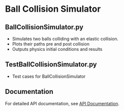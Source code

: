 # Ball Collision Simulator

## BallCollisionSimulator.py
* Simulates two balls colliding with an elastic collision.
* Plots their paths pre and post collision
* Outputs physics initial conditions and results

## TestBallCollisionSimulator.py
* Test cases for BallCollisionSimulator

## Documentation
For detailed API documentation, see [API Documentation](https://jim-tooker.github.io/BallCollisionSimulator/docs/BallCollisionSimulator.html).

